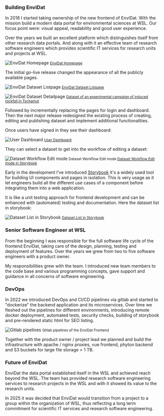 ### Building EnviDat

In 2018 I started taking ownership of the new frontend of EnviDat. With the mission build a modern data portal for environmental sciences at WSL. Our focus point were: visual appeal, readability and good user experience.

Over the years we built an excellent platform which distinguishes itself from other research data portals. And along with it an effective team of research software engineers which provides scientific IT services for research units and projects at WSL.

![EnviDat Homepage](/images/projects/envidat/envidat_homepage_2.webp)
<small><a href="https://envidat.ch/" target="_blank">EnviDat Homepage</a></small>

The initial go-live release changed the appearance of all the publicly available pages. 

![EnviDat Dataset Listpage](/images/projects/envidat/envidat_browsepage.webp)
<small><a href="https://envidat.ch/#/browse/" target="_blank">EnviDat Dataset Listpage</a></small>


![EnviDat Dataset Detailpage](/images/projects/envidat/envidat_datasetpage.webp)
<small><a href="https://envidat.ch/#/metadata/experimental-rockfall-dataset-tschamut-grisons-switzerland" target="_blank">Dataset of an experimental campaign of induced rockfall in Tschamut</a></small>


Followed by incrementally replacing the pages for login and dashboard. Then the next major release redesigned the existing process of creating, editing and publishing dataset and implement additional functionalities.

Once users have signed in they see their dashboard:

![User Dashboard](/images/projects/envidat/envidat_dashboard.webp)
<small><a href="https://envidat.ch/#/dashboard" target="_blank">User Dashboard</a></small>

They can select a dataset to get into the workflow of editing a dataset:

![Dataset Workflow Edit mode](/images/projects/envidat/envidat_editing.webp)
<small>Dataset Workflow Edit mode <a href="https://envidat.ch/storybook/?path=/story/6-workflows-editing-workflow--editing-steps" target="_blank">Dataset Workflow Edit mode in Storybook</a></small>


Early in the development I've introduced [Storybook](https://storybook.js.org/) it's a widely used tool for building UI components and pages in isolation. This is very usage as it let engineers build all the different use cases of a component before integrating them into a web application.

It is like a unit testing approach for frontend development and can be enhanced with (automated) testing and documentation. Here the dataset list in storybook:

![Dataset List in Storybook](/images/projects/envidat/storybook_metadatalist.webp)
<small><a href="https://envidat.ch/storybook/?path=/story/3-datasets-metadata-list--top-filtering-layout" target="_blank">Dataset List in Storybook</a></small>


### Senior Software Engineer at WSL

From the beginning I was responsible for the full software life cycle of the frontend EnviDat, taking care of the design, planning, testing and deployment of features. Over the years we grew from two to five software engineers with a product owner.

My responsibilities grew with the team. I introduced new team members to the code base and various programming concepts, gave support and guidance in all concerns of software engineering.


### DevOps

In 2022 we introduced DevOps and CI/CD pipelines via gitlab and started to "dockerize" the backend application and its microservices. Over time we fleshed out the pipelines for different environments, introducing remote docker deployment, automated tests, security checks, building of storybook and pre-rendered static html for SEO listing.

![Gitlab pipelines](/images/projects/envidat/envidat_devops.webp)
<small>Gitlab pipelines of the EnviDat Frontend</small>

Together with the product owner / project lead we planned and build the  infrastructure with apache / nginx proxies, vue frontend, phyton backend and S3 buckets for large file storage > 1 TB.




### Future of EnviDat

EnviDat the data portal established itself in the WSL and achieved reach beyond the WSL. The team has provided research software engineering services to research projects in the WSL and with it showed its value to the research units.

In 2025 it was decided that EnviDat would transition from a project to a group within the organization of WSL, thus reflecting a long term commitment for scientific IT services and research software engineering.

